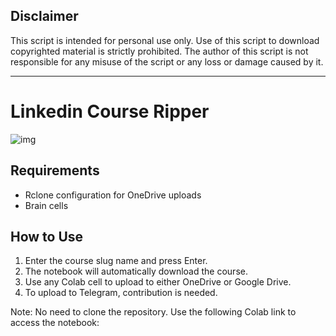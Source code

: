 ## Disclaimer

This script is intended for personal use only. Use of this script to download copyrighted material is strictly prohibited. The author of this script is not responsible for any misuse of the script or any loss or damage caused by it.

---

# Linkedin Course Ripper
![img](https://i.postimg.cc/dVSQy8s8/Error-Concept-Instagram-Story-1920-1080-px.jpg)
## Requirements
- Rclone configuration for OneDrive uploads
- Brain cells

## How to Use
1. Enter the course slug name and press Enter.
2. The notebook will automatically download the course.
3. Use any Colab cell to upload to either OneDrive or Google Drive.
4. To upload to Telegram, contribution is needed.

Note: No need to clone the repository. Use the following Colab link to access the notebook: 
